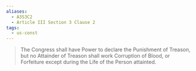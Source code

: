 ```yaml
---
aliases:
  - A3S3C2
  - Article III Section 3 Clause 2
tags:
  - us-const
---
```

> The Congress shall have Power to declare the Punishment of Treason, but no Attainder of Treason shall work Corruption of Blood, or Forfeiture except during the Life of the Person attainted.

